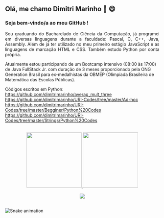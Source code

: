 ## Olá, me chamo Dimitri Marinho :wave: :smile:
### Seja bem-vindo/a ao meu GitHub !

<p align="justify"> Sou graduando do Bacharelado de Ciência da Computação, já programei em diversas linguagens durante a faculdade: Pascal, C, C++, Java, Assembly. Além de já ter utilizado no meu primeiro estágio JavaScript e as linguagens de marcação HTML e CSS. Também estudo Python por conta própria.

Atualmente estou participando de um Bootcamp intensivo (08:00 às 17:00) de Java FullStack Jr. com duração de 3 meses proporcionado pela ONG Generation Brasil para ex-medalhistas da OBMEP (Olímpiada Brasileira de Matemática das Escolas Públicas).</p>

Códigos escritos em Python:
https://github.com/dimitrimarinho/averag_mult_three
https://github.com/dimitrimarinho/URI-Codes/tree/master/Ad-hoc
https://github.com/dimitrimarinho/URI-Codes/tree/master/Begginer/Python%20Codes
https://github.com/dimitrimarinho/URI-Codes/tree/master/Strings/Python%20Codes

<br>
<div align="center">
  <a href="https://github.com/dimitrimarinho">
  <img height="180em" src="https://github-readme-stats.vercel.app/api/top-langs/?username=dimitrimarinho&layout=compact&langs_count=7&theme=dracula"/>
  <img height="180em" src="https://github-readme-stats.vercel.app/api?username=dimitrimarinho&show_icons=true&theme=dracula&include_all_commits=true&count_private=true"/>
</div>
<br>
<div align="center">
  <a href="https://www.linkedin.com/in/dimitrimarinho/" target="_blank"><img src="https://img.shields.io/badge/-LinkedIn-%230077B5?style=for-the-badge&logo=linkedin&logoColor=white" target="_blank"></a>  
</div>
<br>

  ![Snake animation](https://github.com/dimitrimarinho/dimitrimarinho/blob/output/github-contribution-grid-snake.svg)
